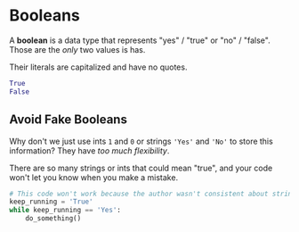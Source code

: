 # Booleans

A **boolean** is a data type that represents "yes" / "true" or "no" / "false".
Those are the _only_ two values is has.

Their literals are capitalized and have no quotes.

```py
True
False
```

## Avoid Fake Booleans

Why don't we just use ints `1` and `0` or strings `'Yes'` and `'No'` to store this information?
They have _too much flexibility_.

There are so many strings or ints that could mean "true", and your code won't let you know when you make a mistake.

```py
# This code won't work because the author wasn't consistent about string values.
keep_running = 'True'
while keep_running == 'Yes':
    do_something()
```
